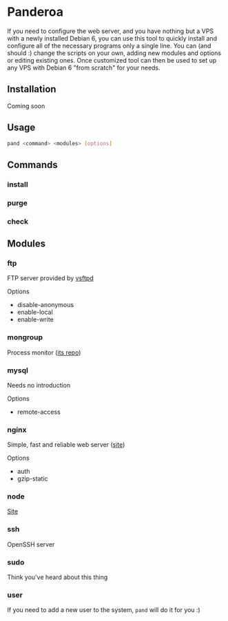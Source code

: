 # Panderoa

If you need to configure the web server, and you have nothing but a VPS with a newly installed Debian 6, 
you can use this tool to quickly install and configure all of the necessary programs only a single line. 
You can (and should :) change the scripts on your own, adding new modules and options or editing existing ones. 
Once customized tool can then be used to set up any VPS with Debian 6 "from scratch" for your needs.

## Installation

Coming soon

## Usage

```bash
pand <command> <modules> [options]
```

## Commands

### install
### purge
### check

## Modules

### ftp

FTP server provided by [vsftpd](https://security.appspot.com/vsftpd.html)

Options
* disable-anonymous
* enable-local
* enable-write

### mongroup

Process monitor ([its repo](https://github.com/jgallen23/mongroup))

### mysql

Needs no introduction

Options
* remote-access

### nginx

Simple, fast and reliable web server ([site](http://nginx.org/en/))

Options
* auth
* gzip-static

### node

[Site](http://nodejs.org/)

### ssh

OpenSSH server

### sudo

Think you've heard about this thing

### user

If you need to add a new user to the system, `pand` will do it for you :)
